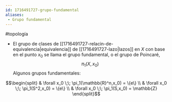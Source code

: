 ```yaml
---
id: 1716491727-grupo-fundamental
aliases:
 - Grupo fundamental
---
```


#topología 

- El grupo de clases de [[1716491727-relacin-de-equivalencia|equivalencia]] de [[1716491727-lazo|lazos]] en $X$ con base en el punto $x_0$ se llama el grupo fundamental, o el grupo de Poincaré,
$$\pi_1(X,x_0)$$
Algunos grupos fundamentales:

$$\begin{split}
	& \forall x_0 \;\; \pi_1(\mathbb{R}^n,x_0) = \{e\} \\
	& \forall x_0 \;\; \pi_1(S^2,x_0) = \{e\} \\
	& \forall x_0 \;\; \pi_1(S,x_0) = \mathbb{Z}
\end{split}$$